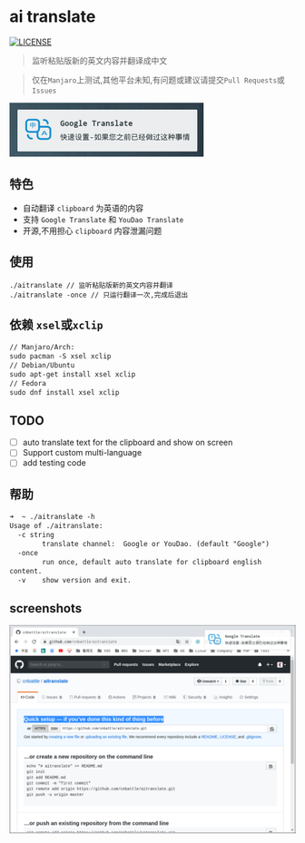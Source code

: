 # ai  translate

[![LICENSE](https://img.shields.io/badge/license-Anti%20996-blue.svg?style=flat-square)](https://github.com/996icu/996.ICU/blob/master/LICENSE)

> 监听粘贴版新的英文内容并翻译成中文

> 仅在`Manjaro`上测试,其他平台未知,有问题或建议请提交`Pull Requests`或`Issues`

![](screenshots/1.png)

## 特色
 - 自动翻译 `clipboard` 为英语的内容
 - 支持 `Google Translate` 和 `YouDao Translate`
 - 开源,不用担心 `clipboard` 内容泄漏问题

## 使用

```
./aitranslate // 监听粘贴版新的英文内容并翻译
./aitranslate -once // 只运行翻译一次,完成后退出
```

## 依赖 `xsel`或`xclip`

```
// Manjaro/Arch:
sudo pacman -S xsel xclip
// Debian/Ubuntu
sudo apt-get install xsel xclip
// Fedora
sudo dnf install xsel xclip
```

## TODO
 - [ ] auto translate text for the clipboard and show on screen 
 - [ ] Support custom multi-language
 - [ ] add testing code

## 帮助
```
➜  ~ ./aitranslate -h
Usage of ./aitranslate:
  -c string
        translate channel:  Google or YouDao. (default "Google")
  -once
        run once, default auto translate for clipboard english content.
  -v    show version and exit.
```

## screenshots
![](screenshots/2.png)